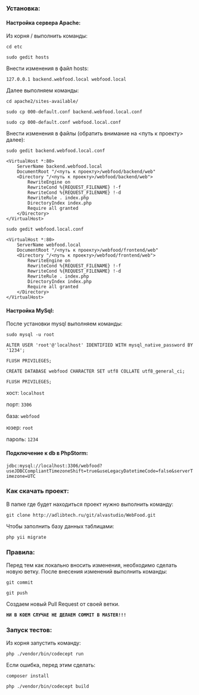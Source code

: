 ### **Установка:**

#### Настройка сервера Apache:

Из корня / выполнить команды:

`cd etc`

`sudo gedit hosts`

Внести изменения в файл hosts:

`127.0.0.1 backend.webfood.local webfood.local`

Далее выполняем команды:

`cd apache2/sites-available/`

`sudo cp 000-default.conf backend.webfood.local.conf`

`sudo cp 000-default.conf webfood.local.conf`

Внести изменения в файлы (обратить внимание на <путь к проекту> далее):

`sudo gedit backend.webfood.local.conf `

    <VirtualHost *:80>
        ServerName backend.webfood.local
        DocumentRoot "/<путь к проекту>/webfood/backend/web"      
        <Directory "/<путь к проекту>/webfood/backend/web">
            RewriteEngine on
            RewriteCond %{REQUEST_FILENAME} !-f
            RewriteCond %{REQUEST_FILENAME} !-d
            RewriteRule . index.php
            DirectoryIndex index.php
            Require all granted
        </Directory>
    </VirtualHost>

`sudo gedit webfood.local.conf `

    <VirtualHost *:80>
        ServerName webfood.local
        DocumentRoot "/<путь к проекту>/webfood/frontend/web"      
        <Directory "/<путь к проекту>/webfood/frontend/web">
            RewriteEngine on
            RewriteCond %{REQUEST_FILENAME} !-f
            RewriteCond %{REQUEST_FILENAME} !-d
            RewriteRule . index.php
            DirectoryIndex index.php
            Require all granted
        </Directory>
    </VirtualHost>

#### Настройка MySql:

После установки mysql выполняем команды:

`sudo mysql -u root`

`ALTER USER 'root'@'localhost' IDENTIFIED WITH mysql_native_password BY '1234';`

`FLUSH PRIVILEGES;`

`CREATE DATABASE webfood CHARACTER SET utf8 COLLATE utf8_general_ci;`

`FLUSH PRIVILEGES;`

хост: `localhost`

порт: `3306`

база: `webfood`

юзер: `root`

пароль: `1234`

#### Подключение к db в PhpStorm:

`jdbc:mysql://localhost:3306/webfood?useJDBCCompliantTimezoneShift=true&useLegacyDatetimeCode=false&serverTimezone=UTC`


### **Как скачать проект:**

В папке где будет находиться проект нужно выполнить команду:

`git clone http://adlibtech.ru/git/alvastudio/WebFood.git`

Чтобы заполнить базу данных таблицами:

`php yii migrate`


### **Правила:**

Перед тем как локально вносить изменения, необходимо сделать новую ветку. 
После внесения изменений выполнить команды:

`git commit`

`git push`

Создаем новый Pull Request от своей ветки.

**`НИ В КОЕМ СЛУЧАЕ НЕ ДЕЛАЕМ COMMIT В MASTER!!!`**


### **Запуск тестов:**

Из корня запустить команду:

`php ./vendor/bin/codecept run`

Если ошибка, перед этим сделать: 

`composer install`

`php ./vendor/bin/codecept build`
